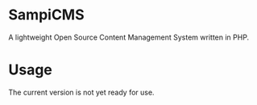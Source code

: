 SampiCMS
========

A lightweight Open Source Content Management System written in PHP.

Usage
=====

The current version is not yet ready for use.